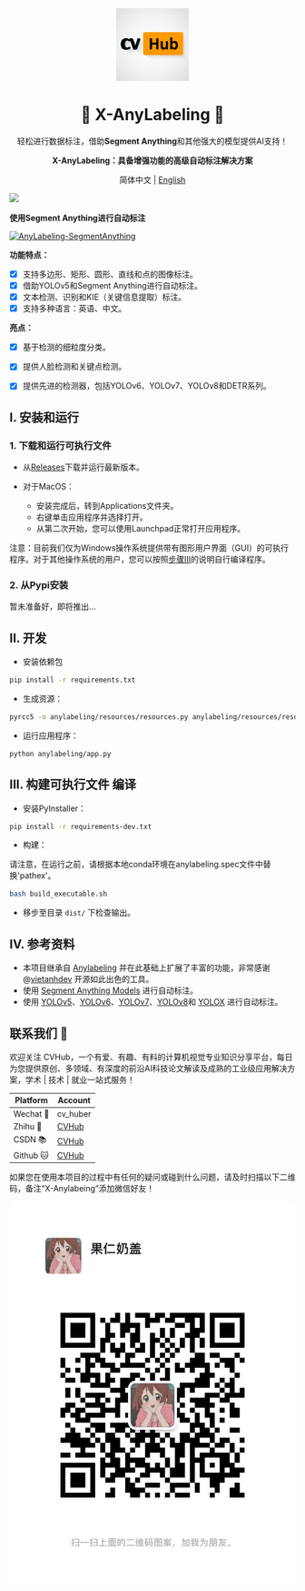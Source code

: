 <p align="center">
  <img alt="X-AnyLabeling" style="width: 128px; max-width: 100%; height: auto;" src="https://github.com/CVHub520/Resources/blob/main/X-Anylabeling/logo.png"/>
  <h1 align="center"> 💫 X-AnyLabeling 💫</h1>
  <p align="center">轻松进行数据标注，借助<b>Segment Anything</b>和其他强大的模型提供AI支持！</p>
  <p align="center"><b>X-AnyLabeling：具备增强功能的高级自动标注解决方案</b></p>
</p>

<div align="center">

简体中文 | [English](README.md)

</div>


![](https://user-images.githubusercontent.com/18329471/234640541-a6a65fbc-d7a5-4ec3-9b65-55305b01a7aa.png)


**使用Segment Anything进行自动标注**

<a href="https://b23.tv/AcwX0Gx">
  <img style="width: 800px; margin-left: auto; margin-right: auto; display: block;" alt="AnyLabeling-SegmentAnything" src="https://github.com/CVHub520/Resources/blob/main/X-Anylabeling/demo.gif"/>
</a>


**功能特点：**

- [x] 支持多边形、矩形、圆形、直线和点的图像标注。
- [x] 借助YOLOv5和Segment Anything进行自动标注。
- [x] 文本检测、识别和KIE（关键信息提取）标注。
- [x] 支持多种语言：英语、中文。

**亮点：**

- [x] 基于检测的细粒度分类。
- [x] 提供人脸检测和关键点检测。
- [x] 提供先进的检测器，包括YOLOv6、YOLOv7、YOLOv8和DETR系列。


## I. 安装和运行

### 1. 下载和运行可执行文件

- 从[Releases](https://github.com/CVHub520/X-AnyLabeling/releases/tag/v0.1.1)下载并运行最新版本。

- 对于MacOS：
  - 安装完成后，转到Applications文件夹。
  - 右键单击应用程序并选择打开。
  - 从第二次开始，您可以使用Launchpad正常打开应用程序。

注意：目前我们仅为Windows操作系统提供带有图形用户界面（GUI）的可执行程序。对于其他操作系统的用户，您可以按照[步骤Ⅲ](#build)的说明自行编译程序。

### 2. 从Pypi安装

暂未准备好，即将推出...


## II. 开发

- 安装依赖包

```bash
pip install -r requirements.txt
```

- 生成资源：

```bash
pyrcc5 -o anylabeling/resources/resources.py anylabeling/resources/resources.qrc
```

- 运行应用程序：

```bash
python anylabeling/app.py
```

## III. 构建可执行文件 <span id="build">编译</span>

- 安装PyInstaller：

```bash
pip install -r requirements-dev.txt
```

- 构建：

请注意，在运行之前，请根据本地conda环境在anylabeling.spec文件中替换'pathex'。

```bash
bash build_executable.sh
```

- 移步至目录 `dist/` 下检查输出。


## IV. 参考资料

- 本项目继承自 [Anylabeling](https://github.com/vietanhdev/anylabeling) 并在此基础上扩展了丰富的功能，非常感谢 @[vietanhdev](https://github.com/vietanhdev) 开源如此出色的工具。
- 使用 [Segment Anything Models](https://segment-anything.com/) 进行自动标注。
- 使用 [YOLOv5](https://github.com/ultralytics/yolov5)、[YOLOv6](https://github.com/meituan/YOLOv6)、[YOLOv7](https://github.com/WongKinYiu/yolov7)、[YOLOv8](https://github.com/ultralytics/ultralytics)和 [YOLOX](https://github.com/Megvii-BaseDetection/YOLOX) 进行自动标注。



## 联系我们 👋

欢迎关注 CVHub，一个有爱、有趣、有料的计算机视觉专业知识分享平台，每日为您提供原创、多领域、有深度的前沿AI科技论文解读及成熟的工业级应用解决方案，学术 | 技术 | 就业一站式服务！


| Platform | Account |
| --- | --- |
| Wechat 💬 | cv_huber |
| Zhihu  🧠 | [CVHub](https://www.zhihu.com/people/cvhub-40) |
| CSDN   📚 | [CVHub](https://blog.csdn.net/CVHub?spm=1010.2135.3001.5343) |
| Github 🐱 | [CVHub](https://github.com/CVHub520) |


如果您在使用本项目的过程中有任何的疑问或碰到什么问题，请及时扫描以下二维码，备注“X-Anylabeing”添加微信好友！


![](https://github.com/CVHub520/Resources/blob/main/X-Anylabeling/Wechat.jpg)

